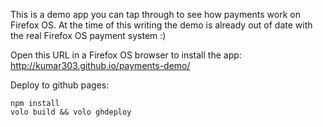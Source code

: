 This is a demo app you can tap through to see how payments work on Firefox OS.
At the time of this writing the demo is already out of date with the real
Firefox OS payment system :)

Open this URL in a Firefox OS browser to install the app:
http://kumar303.github.io/payments-demo/

Deploy to github pages:

    npm install
    volo build && volo ghdeploy
